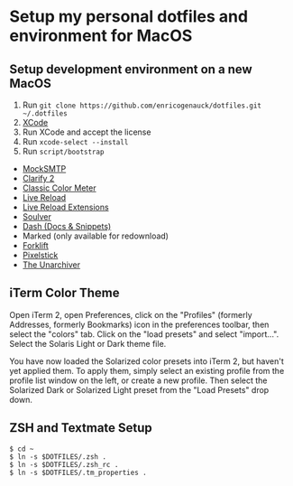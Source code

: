 # Setup my personal dotfiles and environment for MacOS

## Setup development environment on a new MacOS

1. Run ```git clone https://github.com/enricogenauck/dotfiles.git ~/.dotfiles```
1. [XCode](https://itunes.apple.com/de/app/xcode/id497799835?mt=12&uo=4)
1. Run XCode and accept the license
1. Run ```xcode-select --install```
1. Run ```script/bootstrap```

- [MockSMTP](https://itunes.apple.com/de/app/mocksmtp/id423535515?mt=12&uo=4)
- [Clarify 2](https://itunes.apple.com/de/app/clarify-2/id867687197?mt=12&uo=4)
- [Classic Color Meter](https://itunes.apple.com/de/app/classic-color-meter/id451640037?mt=12&uo=4)
- [Live Reload](https://itunes.apple.com/de/app/livereload/id482898991?mt=12&uo=4)
- [Live Reload Extensions](http://help.livereload.com/kb/general-use/browser-extensions)
- [Soulver](https://itunes.apple.com/de/app/soulver/id413965349?mt=12&uo=4)
- [Dash (Docs & Snippets)](https://itunes.apple.com/de/app/dash-docs-snippets/id458034879?mt=12&uo=4)
- Marked (only available for redownload)
- [Forklift](https://itunes.apple.com/de/app/forklift-file-manager-ftp/id412448059?mt=12&uo=4)
- [Pixelstick](https://itunes.apple.com/de/app/pixelstick/id415158530?mt=12&uo=4)
- [The Unarchiver](https://itunes.apple.com/de/app/the-unarchiver/id425424353?mt=12&uo=4)

## iTerm Color Theme
Open iTerm 2, open Preferences, click on the "Profiles" (formerly Addresses, formerly Bookmarks) icon in the preferences toolbar, then select the "colors" tab. Click on the "load presets" and select "import...". Select the Solaris Light or Dark theme file.

You have now loaded the Solarized color presets into iTerm 2, but haven't yet applied them. To apply them, simply select an existing profile from the profile list window on the left, or create a new profile. Then select the Solarized Dark or Solarized Light preset from the "Load Presets" drop down.

## ZSH and Textmate Setup
    $ cd ~
    $ ln -s $DOTFILES/.zsh .
    $ ln -s $DOTFILES/.zsh_rc .
    $ ln -s $DOTFILES/.tm_properties .
